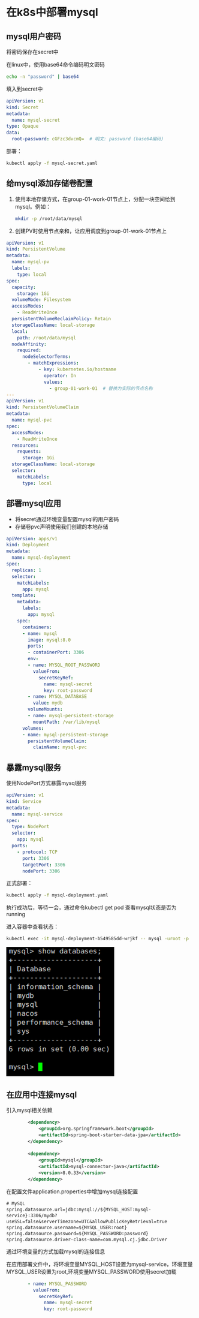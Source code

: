 # 在k8s中部署mysql

## mysql用户密码

将密码保存在secret中

在linux中，使用base64命令编码明文密码
```bash
echo -n "password" | base64
```

填入到secret中

```yaml
apiVersion: v1
kind: Secret
metadata:
  name: mysql-secret
type: Opaque
data:
  root-password: cGFzc3dvcmQ=  # 明文: password (base64编码)    
```

部署：
```bash
kubectl apply -f mysql-secret.yaml
```

## 给mysql添加存储卷配置

1. 使用本地存储方式，在group-01-work-01节点上，分配一块空间给到mysql。例如：
    ```bash
    mkdir -p /root/data/mysql
    ```
2. 创建PV时使用节点亲和，让应用调度到group-01-work-01节点上

```yaml
apiVersion: v1
kind: PersistentVolume
metadata:
  name: mysql-pv
  labels:
    type: local
spec:
  capacity:
    storage: 1Gi
  volumeMode: Filesystem
  accessModes:
    - ReadWriteOnce
  persistentVolumeReclaimPolicy: Retain
  storageClassName: local-storage
  local:
    path: /root/data/mysql
  nodeAffinity:
    required:
      nodeSelectorTerms:
        - matchExpressions:
            - key: kubernetes.io/hostname
              operator: In
              values:
                - group-01-work-01  # 替换为实际的节点名称
---
apiVersion: v1
kind: PersistentVolumeClaim
metadata:
  name: mysql-pvc
spec:
  accessModes:
    - ReadWriteOnce
  resources:
    requests:
      storage: 1Gi
  storageClassName: local-storage
  selector:
    matchLabels:
      type: local
```

## 部署mysql应用

- 将secret通过环境变量配置mysql的用户密码
- 存储卷pvc声明使用我们创建的本地存储

```yaml
apiVersion: apps/v1
kind: Deployment
metadata:
  name: mysql-deployment
spec:
  replicas: 1
  selector:
    matchLabels:
      app: mysql
  template:
    metadata:
      labels:
        app: mysql
    spec:
      containers:
      - name: mysql
        image: mysql:8.0
        ports:
        - containerPort: 3306
        env:
        - name: MYSQL_ROOT_PASSWORD
          valueFrom:
            secretKeyRef:
              name: mysql-secret
              key: root-password
        - name: MYSQL_DATABASE
          value: mydb
        volumeMounts:
        - name: mysql-persistent-storage
          mountPath: /var/lib/mysql
      volumes:
      - name: mysql-persistent-storage
        persistentVolumeClaim:
          claimName: mysql-pvc
```

## 暴露mysql服务

使用NodePort方式暴露mysql服务

```yaml
apiVersion: v1
kind: Service
metadata:
  name: mysql-service
spec:
  type: NodePort
  selector:
    app: mysql
  ports:
    - protocol: TCP
      port: 3306
      targetPort: 3306
      nodePort: 3306
```

正式部署：
```bash
kubectl apply -f mysql-deployment.yaml
```
执行成功后，等待一会，通过命令kubectl get pod 查看mysql状态是否为running

进入容器中查看状态：

```bash
kubectl exec -it mysql-deployment-b549585dd-wrjkf -- mysql -uroot -p
```
![img.png](img/mysql_status.png)

## 在应用中连接mysql

引入mysql相关依赖

```xml
        <dependency>
            <groupId>org.springframework.boot</groupId>
            <artifactId>spring-boot-starter-data-jpa</artifactId>
        </dependency>

        <dependency>
            <groupId>mysql</groupId>
            <artifactId>mysql-connector-java</artifactId>
            <version>8.0.33</version>
        </dependency>
```

在配置文件application.properties中增加mysql连接配置
```properties
# MySQL
spring.datasource.url=jdbc:mysql://${MYSQL_HOST:mysql-service}:3306/mydb?useSSL=false&serverTimezone=UTC&allowPublicKeyRetrieval=true
spring.datasource.username=${MYSQL_USER:root}
spring.datasource.password=${MYSQL_PASSWORD:password}
spring.datasource.driver-class-name=com.mysql.cj.jdbc.Driver
```
通过环境变量的方式加载mysql的连接信息

在应用部署文件中，将环境变量MYSQL_HOST设置为mysql-service，环境变量MYSQL_USER设置为root,环境变量MYSQL_PASSWORD使用secret加载

```yaml
        - name: MYSQL_PASSWORD
          valueFrom:
            secretKeyRef:
              name: mysql-secret
              key: root-password
```

